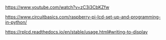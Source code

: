 
https://www.youtube.com/watch?v=zC3i3CbKZfw

https://www.circuitbasics.com/raspberry-pi-lcd-set-up-and-programming-in-python/

https://rplcd.readthedocs.io/en/stable/usage.html#writing-to-display
